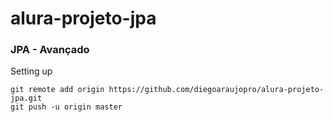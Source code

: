 # alura-projeto-jpa

### JPA - Avançado

Setting up
```ssh
git remote add origin https://github.com/diegoaraujopro/alura-projeto-jpa.git
git push -u origin master
```
